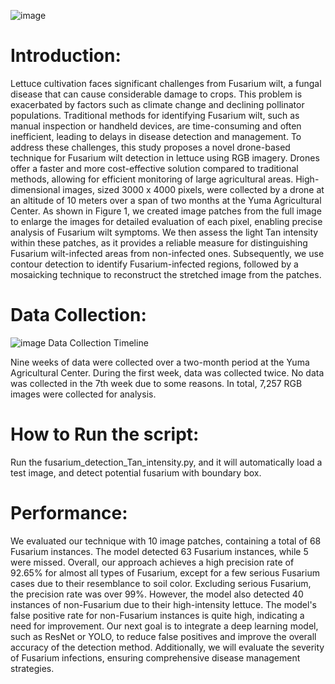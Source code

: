 ![image](https://github.com/Computational-Plant-Science/Drone-Based-Fusarium-Wilt-Detection-in-Lettuce-Using-RGB-Imagery/assets/133724174/80016099-0c55-454c-a377-3927c19bd8d1)

# Introduction:
Lettuce cultivation faces significant challenges from Fusarium wilt, a fungal disease that can cause considerable damage to crops. This problem is exacerbated by factors such as climate change and declining pollinator populations. Traditional methods for identifying Fusarium wilt, such as manual inspection or handheld devices, are time-consuming and often inefficient, leading to delays in disease detection and management.
To address these challenges, this study proposes a novel drone-based technique for Fusarium wilt detection in lettuce using RGB imagery. Drones offer a faster and more cost-effective solution compared to traditional methods, allowing for efficient monitoring of large agricultural areas. High-dimensional images, sized 3000 x 4000 pixels, were collected by a drone at an altitude of 10 meters over a span of two months at the Yuma Agricultural Center.
As shown in Figure 1, we created image patches from the full image to enlarge the images for detailed evaluation of each pixel, enabling precise analysis of Fusarium wilt symptoms. We then assess the light Tan intensity within these patches, as it provides a reliable measure for distinguishing Fusarium wilt-infected areas from non-infected ones. Subsequently, we use contour detection to identify Fusarium-infected regions, followed by a mosaicking technique to reconstruct the stretched image from the patches.

# Data Collection:
![image](https://github.com/Computational-Plant-Science/Drone-Based-Fusarium-Wilt-Detection-in-Lettuce-Using-RGB-Imagery/assets/133724174/6dc7a528-2b7b-4fe0-83f2-51a5aac8284f)
Data Collection Timeline 

Nine weeks of data were collected over a two-month period at the Yuma Agricultural Center. During the first week, data was collected twice. No data was collected in the 7th week due to some reasons. In total, 7,257 RGB images were collected for analysis. 

# How to Run the script:
Run the fusarium_detection_Tan_intensity.py, and it will automatically load a test image, and detect potential fusarium with boundary box. 

# Performance:
We evaluated our technique with 10 image patches, containing a total of 68 Fusarium instances. The model detected 63 Fusarium instances, while 5 were missed. Overall, our approach achieves a high precision rate of 92.65% for almost all types of Fusarium, except for a few serious Fusarium cases due to their resemblance to soil color. Excluding serious Fusarium, the precision rate was over 99%.
However, the model also detected 40 instances of non-Fusarium due to their high-intensity lettuce. The model's false positive rate for non-Fusarium instances is quite high, indicating a need for improvement. Our next goal is to integrate a deep learning model, such as ResNet or YOLO, to reduce false positives and improve the overall accuracy of the detection method. Additionally, we will evaluate the severity of Fusarium infections, ensuring comprehensive disease management strategies.




